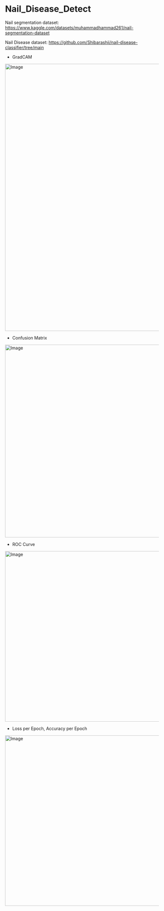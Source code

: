 # Nail_Disease_Detect

Nail segmentation dataset: https://www.kaggle.com/datasets/muhammadhammad261/nail-segmentation-dataset

Nail Disease dataset: https://github.com/Shibarashii/nail-disease-classifier/tree/main


- GradCAM
<img width="582" height="876" alt="Image" src="https://github.com/user-attachments/assets/e092440c-a23e-401c-b51c-a2cead07c841" />

- Confusion Matrix
<img width="715" height="632" alt="Image" src="https://github.com/user-attachments/assets/5949ef42-6f1f-4c59-ae94-82f55e0b9a96" />

- ROC Curve
<img width="676" height="559" alt="Image" src="https://github.com/user-attachments/assets/b2c513a7-4ab8-4319-ab12-03a11be624a9" />

- Loss per Epoch, Accuracy per Epoch
<img width="676" height="559" alt="Image" src="https://github.com/user-attachments/assets/b2c513a7-4ab8-4319-ab12-03a11be624a9" />
